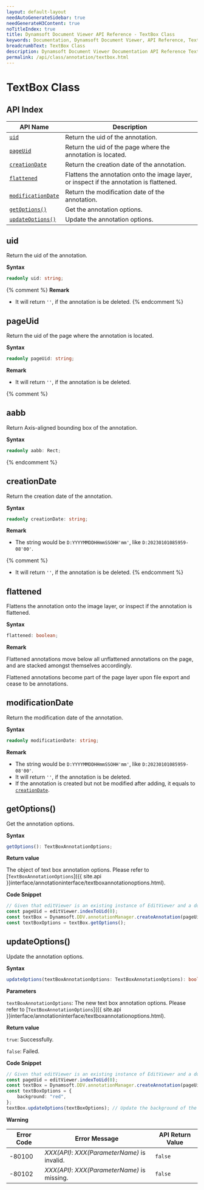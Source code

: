 ```yaml
---
layout: default-layout
needAutoGenerateSidebar: true
needGenerateH3Content: true
noTitleIndex: true
title: Dynamsoft Document Viewer API Reference - TextBox Class
keywords: Documentation, Dynamsoft Document Viewer, API Reference, TextBox Class
breadcrumbText: TextBox Class
description: Dynamsoft Document Viewer Documentation API Reference TextBox Class Page
permalink: /api/class/annotation/textbox.html
---
```


# TextBox Class

## API Index

| API Name                                | Description                                                                                 |
| --------------------------------------- | ------------------------------------------------------------------------------------------- |
| [`uid`](#uid)                           | Return the uid of the annotation.                                                           |
| [`pageUid`](#pageuid)                   | Return the uid of the page where the annotation is located.                                 |
| [`creationDate`](#creationdate)         | Return the creation date of the annotation.                                                 |
| [`flattened`](#flattened)               | Flattens the annotation onto the image layer, or inspect if the annotation is flattened. |
| [`modificationDate`](#modificationdate) | Return the modification date of the annotation.                                             |
| [`getOptions()`](#getoptions)           | Get the annotation options.                                                                 |
| [`updateOptions()`](#updateoptions)     | Update the annotation options.                                                              |

## uid

Return the uid of the annotation.

**Syntax**

```typescript
readonly uid: string;
```

{% comment %}
**Remark**

- It will return `''`, if the annotation is be deleted.
{% endcomment %}

## pageUid

Return the uid of the page where the annotation is located.

**Syntax**

```typescript
readonly pageUid: string;
```

**Remark**

- It will return `''`, if the annotation is be deleted.

{% comment %}

## aabb

Return Axis-aligned bounding box of the annotation.

**Syntax**

```typescript
readonly aabb: Rect;
```

{% endcomment %}

## creationDate

Return the creation date of the annotation.

**Syntax**

```typescript
readonly creationDate: string;
```

**Remark**

- The string would be `D:YYYYMMDDHHmmSSOHH'mm'`, like `D:20230101085959-08'00'`.

{% comment %}

- It will return `''`, if the annotation is be deleted.
{% endcomment %}

## flattened

Flattens the annotation onto the image layer, or inspect if the annotation is flattened.

**Syntax**

```typescript
flattened: boolean;
```

**Remark**

Flattened annotations move below all unflattened annotations on the page, and are stacked amongst themselves accordingly.

Flattened annotations become part of the page layer upon file export and cease to be annotations.

## modificationDate

Return the modification date of the annotation.

**Syntax**

```typescript
readonly modificationDate: string;
```

**Remark**

- The string would be `D:YYYYMMDDHHmmSSOHH'mm'`, like `D:20230101085959-08'00'`.
- It will return `''`, if the annotation is be deleted.
- If the annotation is created but not be modified after adding, it equals to [`creationDate`](#creationdate).

## getOptions()

Get the annotation options.

**Syntax**

```typescript
getOptions(): TextBoxAnnotationOptions;
```

**Return value**

The object of text box annotation options. Please refer to [`TextBoxAnnotationOptions`]({{ site.api }}interface/annotationinterface/textboxannotationoptions.html).

**Code Snippet**

```typescript
// Given that editViewer is an existing instance of EditViewer and a document is currently open.
const pageUid = editViewer.indexToUid(0);
const textBox = Dynamsoft.DDV.annotationManager.createAnnotation(pageUid, "textBox"); // Create a default TextBox annotation instance.
const textBoxOptions = textBox.getOptions();
```

## updateOptions()

Update the annotation options.

**Syntax**

```typescript
updateOptions(textBoxAnnotationOptions: TextBoxAnnotationOptions): boolean;
```

**Parameters**

`textBoxAnnotationOptions`: The new text box annotation options. Please refer to [`TextBoxAnnotationOptions`]({{ site.api }}interface/annotationinterface/textboxannotationoptions.html).

**Return value**

`true`: Successfully.

`false`: Failed.

**Code Snippet**

```typescript
// Given that editViewer is an existing instance of EditViewer and a document is currently open.
const pageUid = editViewer.indexToUid(0);
const textBox = Dynamsoft.DDV.annotationManager.createAnnotation(pageUid, "textBox"); // Create a default TextBox annotation instance.
const textBoxOptions = {
    background: "red",
};
textBox.updateOptions(textBoxOptions); // Update the background of the text box to red.
```

**Warning**

 Error Code  | Error Message                                        | API Return Value
--------|-----------------------------------------------------|----------------------
 -80100 | *XXX(API)*: *XXX(ParameterName)* is invalid.   | `false`
 -80102 | *XXX(API)*: *XXX(ParameterName)* is missing.  | `false`
